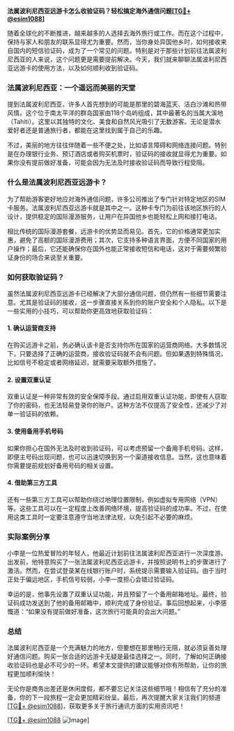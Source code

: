 **法属波利尼西亚远游卡怎么收验证码？轻松搞定海外通信问题[[TG💪+ @esim1088](https://t.me/s/esim1088)]**

随着全球化的不断推进，越来越多的人选择去海外旅行或工作。而在这个过程中，保持与家人和朋友的联系显得尤为重要。然而，当你身处异国他乡时，如何接收来自国内的短信验证码，成为了一个常见的问题。特别是对于那些计划前往法属波利尼西亚的人来说，这个问题更是需要提前解决。今天，我们就来聊聊法属波利尼西亚远游卡的使用方法，以及如何顺利收到验证码。

### 法属波利尼西亚：一个遥远而美丽的天堂

提到法属波利尼西亚，许多人首先想到的可能是那里的碧海蓝天、洁白沙滩和热带风情。这个位于南太平洋的群岛国家由118个岛屿组成，其中最著名的当属大溪地（Tahiti）。这里以其独特的文化、美食和自然风光吸引了无数游客。无论是潜水爱好者还是普通旅行者，都能在这里找到属于自己的乐趣。

不过，美丽的地方往往伴随着一些不便之处，比如语言障碍和网络连接问题。特别是在办理银行业务、预订酒店或者购买机票时，验证码的接收就显得尤为重要。如果你没有提前做好准备，可能会因为无法及时接收验证码而导致行程受阻。

### 什么是法属波利尼西亚远游卡？

为了帮助游客更好地应对海外通信问题，许多公司推出了专门针对特定地区的SIM卡服务。法属波利尼西亚远游卡就是其中之一。这种卡专门为前往该地区旅行的人设计，提供稳定的国际漫游服务，让用户在异国他乡也能轻松上网和接打电话。

相比传统的国际漫游套餐，远游卡的优势显而易见。首先，它的价格通常更加实惠，避免了高额的国际漫游费用；其次，它支持多种语言界面，方便不同国家的用户操作；最后，它还能确保你在国外也能正常接收短信和电话，这对于需要频繁验证身份的场合来说至关重要。

### 如何获取验证码？

虽然法属波利尼西亚远游卡已经解决了大部分通信问题，但仍然有一些细节需要注意。尤其是验证码的接收，这一步骤直接关系到你的账户安全和个人隐私。以下是一些实用的小技巧，可以帮助你更高效地获取验证码：

#### 1. 确认运营商支持
在购买远游卡之前，务必确认该卡是否支持你所在国家的运营商网络。大多数情况下，只要选择了正确的运营商，接收验证码就不会有问题。但如果遇到特殊情况，比如信号不稳定或者网络延迟，就需要采取额外措施了。

#### 2. 设置双重认证
双重认证是一种非常有效的安全保障手段。通过启用双重认证功能，即使有人窃取了你的密码，也无法轻易登录你的账户。这种方法不仅提高了安全性，还减少了对单一验证码的依赖。

#### 3. 使用备用手机号码
如果你担心在国外无法及时收到验证码，可以考虑预留一个备用手机号码。这样，即便主号码出现问题，也可以迅速切换到另一个渠道接收信息。当然，这也意味着你需要提前规划好备用号码的相关设置。

#### 4. 借助第三方工具
还有一些第三方工具可以帮助你绕过地理位置限制，例如虚拟专用网络（VPN）等。这些工具可以在一定程度上改善网络环境，提高验证码的成功率。不过，在使用这类工具时一定要注意遵守当地法律法规，以免引起不必要的麻烦。

### 实际案例分享

小李是一位热爱冒险的年轻人，他最近计划前往法属波利尼西亚进行一次深度游。出发前，他特意购买了一张法属波利尼西亚远游卡，并按照说明书上的步骤进行了激活。然而，在尝试登录某在线银行账户时，系统提示需要输入验证码。由于当时正处于偏远地区，手机信号较弱，小李一度担心会错过验证码。

幸运的是，他事先设置了双重认证功能，并且预留了一个备用邮箱地址。最终，验证码成功发送到了他的备用邮箱中，顺利完成了身份验证。事后回想起来，小李感慨道：“如果没有提前做好准备，这次旅行可能真的会出大问题。”

### 总结

法属波利尼西亚是一个充满魅力的地方，但要想在那里畅行无阻，就必须妥善处理好通信问题。购买一张合适的远游卡无疑是最佳选择之一。同时，了解如何正确接收验证码也是必不可少的一环。希望本文提供的建议能够对你有所帮助，让你的旅程更加顺利愉快！

无论你是商务出差还是休闲度假，都不要忘记关注这些细节哦！相信有了充分的准备，你的下一段旅程一定会更加精彩纷呈。最后，再次提醒大家关注我们的频道[[TG💪+ @esim1088](https://t.me/s/esim1088)]，获取更多关于旅行通讯方面的实用资讯吧！

[[TG💪+ @esim1088](https://t.me/s/esim1088) ![Image](https://i.postimg.cc/4NQfJmqS/Snipaste-2025-05-13-00-14-12.png)]